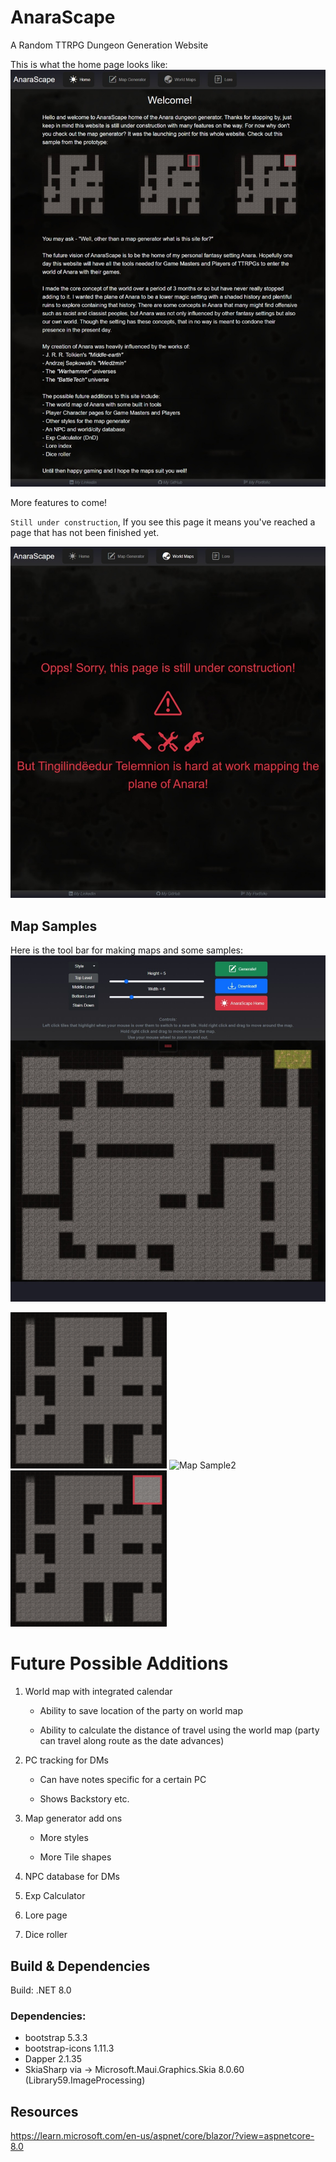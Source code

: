 # AnaraScape
A Random TTRPG Dungeon Generation Website

This is what the home page looks like:
![HomeSample](HomeSample.jpeg)

More features to come!

`Still under construction`,
If you see this page it means you've reached a page that has not been finished yet.

![UnderConstructionSample](UnderconstructionPageSample.jpeg)

## Map Samples

Here is the tool bar for making maps and some samples:
![ToolbarSample](MapGeneratorSample.jpeg)

![Map Sample1](AnaraScapeWeb/wwwroot/static/anaraSample1.png)
![Map Sample2](AnaraScapeWeb/wwwroot/static/anaraSample2.png)
![Map Sample3](AnaraScapeWeb/wwwroot/static/anaraSample3.png)


# Future Possible Additions

1. World map with integrated calendar

    - Ability to save location of the party on world map

    - Ability to calculate the distance of travel using the world map (party can travel along route as the date advances)

2. PC tracking for DMs

    - Can have notes specific for a certain PC

    - Shows Backstory etc.

3. Map generator add ons
    
    - More styles
    
    - More Tile shapes

4. NPC database for DMs

5. Exp Calculator

6. Lore page

7. Dice roller


## Build & Dependencies
 Build: .NET 8.0

### Dependencies:

 - bootstrap 5.3.3
 - bootstrap-icons 1.11.3
 - Dapper 2.1.35
 - SkiaSharp via -> Microsoft.Maui.Graphics.Skia 8.0.60 (Library59.ImageProcessing)

## Resources 

https://learn.microsoft.com/en-us/aspnet/core/blazor/?view=aspnetcore-8.0
